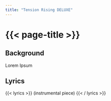 ```yaml
---
title: "Tension Rising DELUXE"
---
```

# {{< page-title >}}

## Background
Lorem Ipsum

## Lyrics
{{< lyrics >}}
(instrumental piece)
{{< / lyrics >}}
